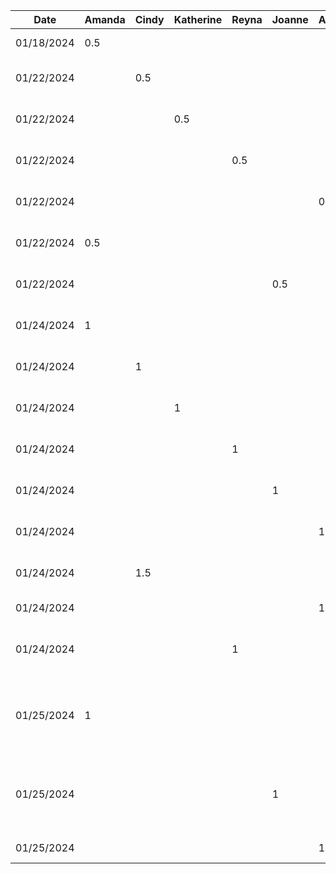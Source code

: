Date | Amanda | Cindy | Katherine | Reyna | Joanne | Anthony | Task
--- | --- | --- | --- | --- |--- |--- |---
01/18/2024 | 0.5 | | | | | | Set up GitHub repo
01/22/2024 | | 0.5 | | | | | Contribute to project proposal
01/22/2024 | | | 0.5 | | | | Contribute to project proposal
01/22/2024 | | | | 0.5 | | | Contribute to project proposal
01/22/2024 | | | | | | 0.5 | Contribute to project proposal
01/22/2024 | 0.5 | | | | | | Contribute to project proposal
01/22/2024 | | | | | 0.5 | | Contribute to project proposal
01/24/2024 | 1 | | | | | | Project proposal outline
01/24/2024 | | 1 | | | | | Project proposal outline
01/24/2024 | | | 1 | | | | Project proposal outline
01/24/2024 | | | | 1 | | | Project proposal outline
01/24/2024 | | | | | 1 | | Project proposal outline
01/24/2024 | | | | | | 1 | Project proposal outline
01/24/2024 | | 1.5 | | | | | Project proposal intro draft
01/24/2024 | |  | | | | 1 | Designing UI Mockup
01/24/2024 | | | | 1 | | | Population of Users and Stakeholders analysis
01/25/2024 | 1 | | | | | | Project proposal functional requirements and user scenarios
01/25/2024 | | | | | 1 | | Project proposal functional requirements and user scenarios
01/25/2024 | | | | |  | 1 | Designing UI Mockup ctd
